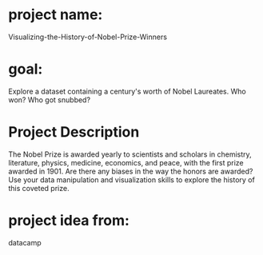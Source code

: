 # project name:
Visualizing-the-History-of-Nobel-Prize-Winners
# goal:
Explore a dataset containing a century's worth of Nobel Laureates. Who won? Who got snubbed?
# Project Description

The Nobel Prize is awarded yearly to scientists and scholars in chemistry, literature, physics, medicine, economics, and peace, with the first prize awarded in 1901. Are there any biases in the way the honors are awarded? Use your data manipulation and visualization skills to explore the history of this coveted prize.
# project idea from:
datacamp
